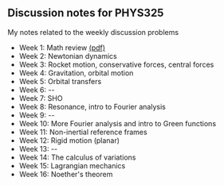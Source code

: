 ## Discussion notes for PHYS325

My notes related to the weekly discussion problems

- Week 1: Math review [(pdf)](Week1/Week1.pdf)
- Week 2: Newtonian dynamics 
- Week 3: Rocket motion, conservative forces, central forces
- Week 4: Gravitation, orbital motion
- Week 5: Orbital transfers 
- Week 6: --
- Week 7: SHO
- Week 8: Resonance, intro to Fourier analysis
- Week 9: --
- Week 10: More Fourier analysis and intro to Green functions
- Week 11: Non-inertial reference frames
- Week 12: Rigid motion (planar)
- Week 13: --
- Week 14: The calculus of variations
- Week 15: Lagrangian mechanics
- Week 16: Noether's theorem

